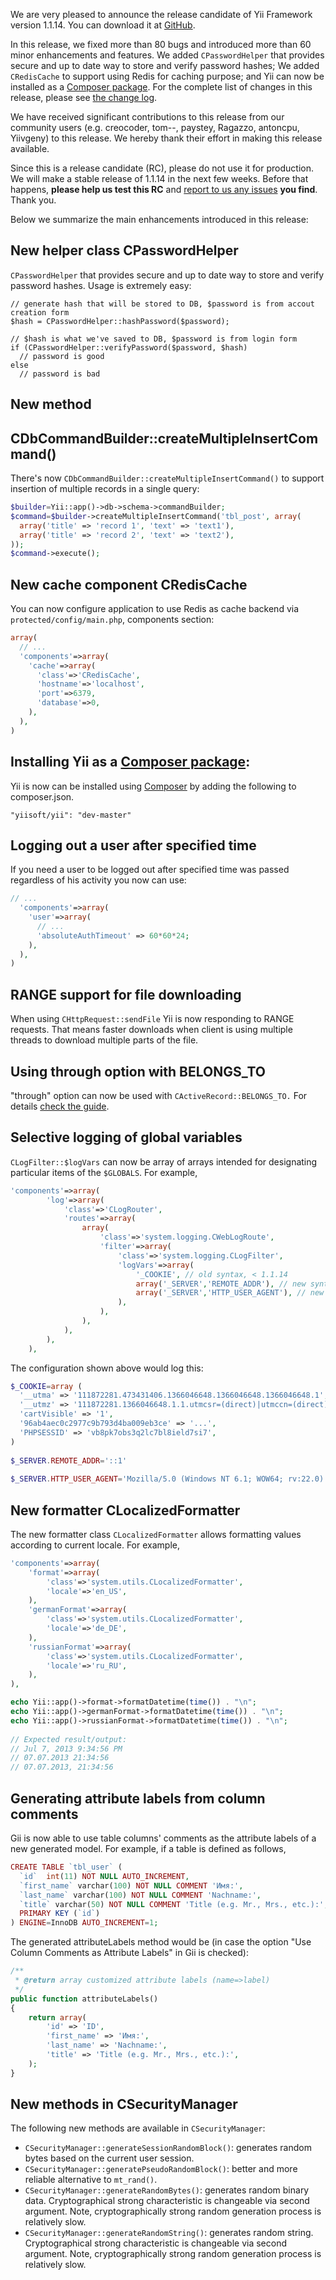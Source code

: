 We are very pleased to announce the release candidate of Yii Framework version 1.1.14. You can download it at [GitHub](https://github.com/yiisoft/yii/releases/tag/1.1.14-rc).

In this release, we fixed more than 80 bugs and introduced more than 60 minor enhancements and features. We added `CPasswordHelper` that provides secure and up to date way to store and verify password hashes; We added `CRedisCache` to support using Redis for caching purpose; and Yii can now be installed as a [Composer package](https://packagist.org/packages/yiisoft/yii). For the complete list of changes in this release, please see [the change log](https://raw.github.com/yiisoft/yii/1.1.14-rc/CHANGELOG).

We have received significant contributions to this release from our community users (e.g. creocoder, tom--, paystey, Ragazzo, antoncpu, Yiivgeny) to this release. We hereby thank their effort in making this release available.

Since this is a release candidate (RC), please do not use it for production. We will make a stable release of 1.1.14 in the next few weeks. Before that happens, **please help us test this RC** and [report to us any issues](https://github.com/yiisoft/yii/issues) **you find**. Thank you.

Below we summarize the main enhancements introduced in this release:

## New helper class CPasswordHelper

`CPasswordHelper` that provides secure and up to date way to store and verify password hashes. Usage is extremely easy:

```
// generate hash that will be stored to DB, $password is from accout creation form
$hash = CPasswordHelper::hashPassword($password);
 
// $hash is what we've saved to DB, $password is from login form
if (CPasswordHelper::verifyPassword($password, $hash)
  // password is good
else
  // password is bad
```

## New method 
## CDbCommandBuilder::createMultipleInsertCommand()

There's now `CDbCommandBuilder::createMultipleInsertCommand()` to support insertion of multiple records in a single query:

```php
$builder=Yii::app()->db->schema->commandBuilder;
$command=$builder->createMultipleInsertCommand('tbl_post', array(
  array('title' => 'record 1', 'text' => 'text1'),
  array('title' => 'record 2', 'text' => 'text2'),
));
$command->execute();
```

## New cache component CRedisCache

You can now configure application to use Redis as cache backend via `protected/config/main.php`, components section:

```php
array(
  // ...
  'components'=>array(
    'cache'=>array(
      'class'=>'CRedisCache',
      'hostname'=>'localhost',
      'port'=>6379,
      'database'=>0,
    ),
  ),
)
```

## Installing Yii as a [Composer package](https://packagist.org/packages/yiisoft/yii):

Yii is now can be installed using [Composer](https://packagist.org/packages/yiisoft/yii) by adding the following to composer.json.

`"yiisoft/yii": "dev-master"`

## Logging out a user after specified time

If you need a user to be logged out after specified time was passed regardless of his activity you now can use:

```php
// ...
  'components'=>array(
    'user'=>array(
      // ...
      'absoluteAuthTimeout' => 60*60*24;
    ),
  ),
)
```

## RANGE support for file downloading

When using `CHttpRequest::sendFile` Yii is now responding to RANGE requests. That means faster downloads when client is using multiple threads to download multiple parts of the file.

## Using through option with BELONGS_TO

"through" option can now be used with `CActiveRecord::BELONGS_TO.` For details [check the guide](http://www.yiiframework.com/doc/guide/1.1/en/database.arr#relational-query-with-through).

## Selective logging of global variables

`CLogFilter::$logVars` can now be array of arrays intended for designating particular items of the `$GLOBALS`. For example,

```php
'components'=>array(
        'log'=>array(
            'class'=>'CLogRouter',
            'routes'=>array(
                array(
                    'class'=>'system.logging.CWebLogRoute',
                    'filter'=>array(
                        'class'=>'system.logging.CLogFilter',
                        'logVars'=>array(
                            '_COOKIE', // old syntax, < 1.1.14
                            array('_SERVER','REMOTE_ADDR'), // new syntax, >= 1.1.14
                            array('_SERVER','HTTP_USER_AGENT'), // new syntax, >= 1.1.14
                        ),
                    ),
                ),
            ),
        ),
    ),
```
The configuration shown above would log this:

```php
$_COOKIE=array (
  '__utma' => '111872281.473431406.1366046648.1366046648.1366046648.1',
  '__utmz' => '111872281.1366046648.1.1.utmcsr=(direct)|utmccn=(direct)|utmcmd=(none)',
  'cartVisible' => '1',
  '96ab4aec0c2977c9b793d4ba009eb3ce' => '...',
  'PHPSESSID' => 'vb8pk7obs3q2lc7bl8ield7si7',
)
 
$_SERVER.REMOTE_ADDR='::1'
 
$_SERVER.HTTP_USER_AGENT='Mozilla/5.0 (Windows NT 6.1; WOW64; rv:22.0) Gecko/20100101 Firefox/22.0'
```

## New formatter CLocalizedFormatter

The new formatter class `CLocalizedFormatter` allows formatting values according to current locale. For example,

```php
'components'=>array(
    'format'=>array(
        'class'=>'system.utils.CLocalizedFormatter',
        'locale'=>'en_US',
    ),
    'germanFormat'=>array(
        'class'=>'system.utils.CLocalizedFormatter',
        'locale'=>'de_DE',
    ),
    'russianFormat'=>array(
        'class'=>'system.utils.CLocalizedFormatter',
        'locale'=>'ru_RU',
    ),
),

echo Yii::app()->format->formatDatetime(time()) . "\n";
echo Yii::app()->germanFormat->formatDatetime(time()) . "\n";
echo Yii::app()->russianFormat->formatDatetime(time()) . "\n";
 
// Expected result/output:
// Jul 7, 2013 9:34:56 PM
// 07.07.2013 21:34:56
// 07.07.2013, 21:34:56
```

## Generating attribute labels from column comments

Gii is now able to use table columns' comments as the attribute labels of a new generated model. For example, if a table is defined as follows,

```php
CREATE TABLE `tbl_user` (
  `id`  int(11) NOT NULL AUTO_INCREMENT,
  `first_name` varchar(100) NOT NULL COMMENT 'Имя:',
  `last_name` varchar(100) NOT NULL COMMENT 'Nachname:',
  `title` varchar(50) NOT NULL COMMENT 'Title (e.g. Mr., Mrs., etc.):',
  PRIMARY KEY (`id`)
) ENGINE=InnoDB AUTO_INCREMENT=1;
```
The generated attributeLabels method would be (in case the option "Use Column Comments as Attribute Labels" in Gii is checked):

```php
/**
 * @return array customized attribute labels (name=>label)
 */
public function attributeLabels()
{
    return array(
        'id' => 'ID',
        'first_name' => 'Имя:',
        'last_name' => 'Nachname:',
        'title' => 'Title (e.g. Mr., Mrs., etc.):',
    );
}
```

## New methods in CSecurityManager

The following new methods are available in `CSecurityManager`:

* `CSecurityManager::generateSessionRandomBlock()`: generates random bytes based on the current user session.
* `CSecurityManager::generatePseudoRandomBlock()`: better and more reliable alternative to `mt_rand()`.
* `CSecurityManager::generateRandomBytes()`: generates random binary data. Cryptographical strong characteristic is changeable via second argument. Note, cryptographically strong random generation process is relatively slow.
* `CSecurityManager::generateRandomString()`: generates random string. Cryptographical strong characteristic is changeable via second argument. Note, cryptographically strong random generation process is relatively slow.
